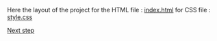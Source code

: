 Here the layout of the project
for the HTML file :
[index.html](../TO%20DO%20from%20scratch%20with%20JS/index.html)
for CSS file : 
[style.css](../TO%20DO%20from%20scratch%20with%20JS/style.css)

[Next step](createNewTask.md)